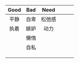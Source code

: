 | Good | Bad  |  Need  |      |      |      |
| :--: | :--: | :----: | ---- | ---- | ---- |
| 平静 | 自卑 | 松弛感 |      |      |      |
| 执着 | 嫉妒 | 动力    |      |      |      |
|      | 懒惰 |        |      |      |      |
|      | 自私 |        |      |      |      |
|      |      |        |      |      |      |
|      |      |        |      |      |      |
|      |      |        |      |      |      |

